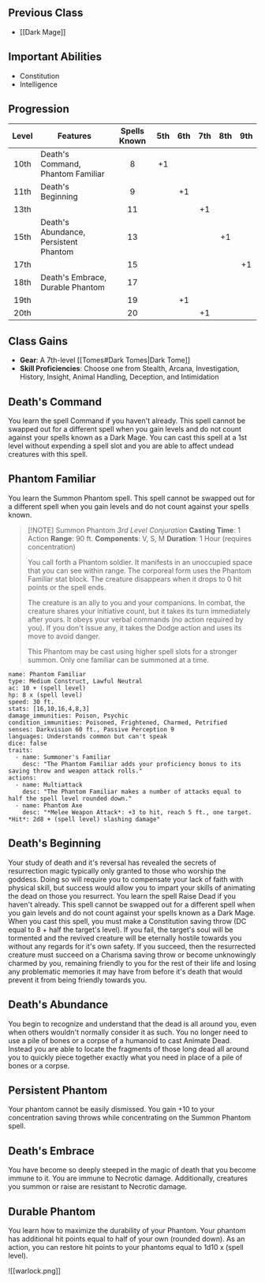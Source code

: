## Previous Class
- [[Dark Mage]]
## Important Abilities
- Constitution
- Intelligence
## Progression
| Level | Features                              | Spells Known | 5th | 6th | 7th | 8th | 9th |
| :---: | ------------------------------------- | :----------: | :-: | :-: | :-: | :-: | :-: |
| 10th  | Death's Command, Phantom Familiar     |      8       | +1  |     |     |     |     |
| 11th  | Death's Beginning                     |      9       |     | +1  |     |     |     |
| 13th  |                                       |      11      |     |     | +1  |     |     |
| 15th  | Death's Abundance, Persistent Phantom |      13      |     |     |     | +1  |     |
| 17th  |                                       |      15      |     |     |     |     | +1  |
| 18th  | Death's Embrace, Durable Phantom      |      17      |     |     |     |     |     |
| 19th  |                                       |      19      |     | +1  |     |     |     |
| 20th  |                                       |      20      |     |     | +1  |     |     |
## Class Gains
- **Gear**: A 7th-level [[Tomes#Dark Tomes|Dark Tome]]
- **Skill Proficiencies**:  Choose one from Stealth, Arcana, Investigation, History, Insight, Animal Handling, Deception, and Intimidation
## Death's Command
You learn the spell Command if you haven't already. This spell cannot be swapped out for a different spell when you gain levels and do not count against your spells known as a Dark Mage. You can cast this spell at a 1st level without expending a spell slot and you are able to affect undead creatures with this spell.
## Phantom Familiar
You learn the Summon Phantom spell. This spell cannot be swapped out for a different spell when you gain levels and do not count against your spells known.

> [!NOTE] Summon Phantom
> *3rd Level Conjuration*
> **Casting Time**: 1 Action
> **Range**: 90 ft.
> **Components**: V, S, M
> **Duration**: 1 Hour (requires concentration)
> 
> You call forth a Phantom soldier. It manifests in an unoccupied space that you can see within range. The corporeal form uses the Phantom Familiar stat block. The creature disappears when it drops to 0 hit points or the spell ends.
> 
> The creature is an ally to you and your companions. In combat, the creature shares your initiative count, but it takes its turn immediately after yours. It obeys your verbal commands (no action required by you). If you don't issue any, it takes the Dodge action and uses its move to avoid danger.
> 
> This Phantom may be cast using higher spell slots for a stronger summon. Only one familiar can be summoned at a time.

```statblock
name: Phantom Familiar
type: Medium Construct, Lawful Neutral
ac: 10 + (spell level)
hp: 8 x (spell level)
speed: 30 ft.
stats: [16,10,16,4,8,3]
damage_immunities: Poison, Psychic
condition_immunities: Poisoned, Frightened, Charmed, Petrified
senses: Darkvision 60 ft., Passive Perception 9
languages: Understands common but can't speak
dice: false
traits:
  - name: Summoner's Familiar
    desc: "The Phantom Familiar adds your proficiency bonus to its saving throw and weapon attack rolls."
actions:
  - name: Multiattack
    desc: "The Phantom Familiar makes a number of attacks equal to half the spell level rounded down."
  - name: Phantom Axe
    desc: "*Melee Weapon Attack*: +3 to hit, reach 5 ft., one target. *Hit*: 2d8 + (spell level) slashing damage"
```

## Death's Beginning
Your study of death and it's reversal has revealed the secrets of resurrection magic typically only
granted to those who worship the goddess. Doing so will require you to compensate your lack of faith with physical skill, but success would allow you to impart your skills of animating the dead on those you resurrect.
You learn the spell Raise Dead if you haven't already. This spell cannot be swapped out for a different spell when you gain levels and do not count against your spells known as a Dark Mage.
When you cast this spell, you must make a Constitution saving throw (DC equal to 8 + half the target's level). If you fail, the target's soul will be tormented and the revived creature will be eternally hostile towards you without any regards for it's own safety.
If you succeed, then the resurrected creature must succeed on a Charisma saving throw or become unknowingly charmed by you, remaining friendly to you for the rest of their life and losing any problematic memories it may have from before it's death that would prevent it from being friendly towards you.
## Death's Abundance
You begin to recognize and understand that the dead is all around you, even when others wouldn't normally consider it as such.
You no longer need to use a pile of bones or a corpse of a humanoid to cast Animate Dead. Instead you are able to locate the fragments of those long dead all around you to quickly piece together exactly what you need in place of a pile of bones or a corpse.
## Persistent Phantom
Your phantom cannot be easily dismissed. 
You gain +10 to your concentration saving throws while concentrating on the Summon Phantom spell.
## Death's Embrace
You have become so deeply steeped in the magic of death that you become immune to it.
You are immune to Necrotic damage. Additionally, creatures you summon or raise are resistant to Necrotic damage.
## Durable Phantom
You learn how to maximize the durability of your Phantom.
Your phantom has additional hit points equal to half of your own (rounded down). 
As an action, you can restore hit points to your phantoms equal to 1d10 x (spell level).

![[warlock.png]]